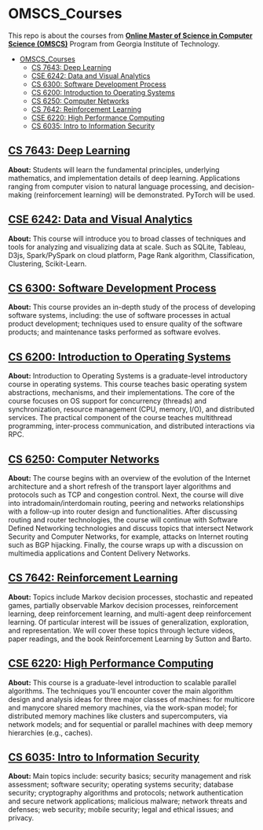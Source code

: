 # OMSCS_Courses

This repo is about the courses from [**Online Master of Science in Computer Science (OMSCS)**](https://omscs.gatech.edu/home) Program from Georgia Institute of Technology.

- [OMSCS\_Courses](#omscs_courses)
  - [CS 7643: Deep Learning](#cs-7643-deep-learning)
  - [CSE 6242: Data and Visual Analytics](#cse-6242-data-and-visual-analytics)
  - [CS 6300: Software Development Process](#cs-6300-software-development-process)
  - [CS 6200: Introduction to Operating Systems](#cs-6200-introduction-to-operating-systems)
  - [CS 6250: Computer Networks](#cs-6250-computer-networks)
  - [CS 7642: Reinforcement Learning](#cs-7642-reinforcement-learning)
  - [CSE 6220: High Performance Computing](#cse-6220-high-performance-computing)
  - [CS 6035: Intro to Information Security](#cs-6035-intro-to-information-security)
## [CS 7643: Deep Learning](https://github.com/ycheng22/OMSCS_Courses/tree/main/CS%207643%20Deep%20Learning)

  **About:** Students will learn the fundamental principles, underlying mathematics, and implementation details of deep learning. Applications ranging from computer vision to natural language processing, and decision-making (reinforcement learning) will be demonstrated. PyTorch will be used.
## [CSE 6242: Data and Visual Analytics](https://github.com/ycheng22/OMSCS_Courses/tree/main/CSE%206242%20Data%20and%20Visual%20Analytics)

  **About:** This course will introduce you to broad classes of techniques and tools for analyzing and visualizing data at scale. Such as SQLite, Tableau, D3js, Spark/PySpark on cloud platform, Page Rank algorithm, Classification, Clustering, Scikit-Learn.

## [CS 6300: Software Development Process](https://github.com/ycheng22/OMSCS_Courses/tree/main/CS%206300%20Software%20Development%20Process)
  **About:** This course provides an in-depth study of the process of developing software systems, including: the use of software processes in actual product development; techniques used to ensure quality of the software products; and maintenance tasks performed as software evolves.

## [CS 6200: Introduction to Operating Systems](https://github.com/ycheng22/OMSCS_Courses/tree/main/CS%206200%20Intro%20to%20OS)
  **About:** Introduction to Operating Systems is a graduate-level introductory course in operating systems. This course teaches basic operating system abstractions, mechanisms, and their implementations. The core of the course focuses on OS support for concurrency (threads) and synchronization, resource management (CPU, memory, I/O), and distributed services. The practical component of the course teaches multithread programming, inter-process communication, and distributed interactions via RPC.
## [CS 6250: Computer Networks](https://github.com/ycheng22/OMSCS_Courses/tree/main/CS%206250%20Computer%20Networks)
  **About:** The course begins with an overview of the evolution of the Internet architecture and a short refresh of the transport layer algorithms and protocols such as TCP and congestion control. Next, the course will dive into intradomain/interdomain routing, peering and networks relationships with a follow-up into router design and functionalities. After discussing routing and router technologies, the course will continue with Software Defined Networking technologies and discuss topics that intersect Network Security and Computer Networks, for example, attacks on Internet routing such as BGP hijacking. Finally, the course wraps up with a discussion on multimedia applications and Content Delivery Networks.
## [CS 7642: Reinforcement Learning](https://github.com/ycheng22/OMSCS_Courses/tree/main/CS%207642%20Reinforcement%20Learning)
  **About:** Topics include Markov decision processes, stochastic and repeated games, partially observable Markov decision processes, reinforcement learning, deep reinforcement learning, and multi-agent deep reinforcement learning. Of particular interest will be issues of generalization, exploration, and representation. We will cover these topics through lecture videos, paper readings, and the book Reinforcement Learning by Sutton and Barto.
## [CSE 6220: High Performance Computing](https://github.com/ycheng22/OMSCS_Courses/tree/main/CSE%206220%20High%20Performance%20Computing)
  **About:** This course is a graduate-level introduction to scalable parallel algorithms. The techniques you’ll encounter cover the main algorithm design and analysis ideas for three major classes of machines: for multicore and manycore shared memory machines, via the work-span model; for distributed memory machines like clusters and supercomputers, via network models; and for sequential or parallel machines with deep memory hierarchies (e.g., caches). 

## [CS 6035: Intro to Information Security](https://github.com/ycheng22/OMSCS_Courses/tree/main/CS%206035%20Intro%20to%20Information%20Security)
  **About:** Main topics include: security basics; security management and risk assessment; software security; operating systems security; database security; cryptography algorithms and protocols; network authentication and secure network applications; malicious malware; network threats and defenses; web security; mobile security; legal and ethical issues; and privacy.
